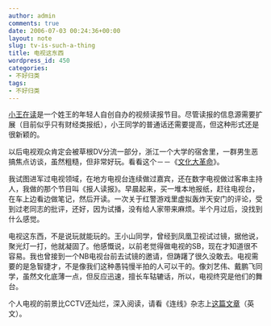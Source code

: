 ```yaml
---
author: admin
comments: true
date: 2006-07-03 00:24:36+00:00
layout: note
slug: tv-is-such-a-thing
title: 电视这东西
wordpress_id: 450
categories:
- 不好归类
tags:
- 不好归类
---
```


[小王在读](http://www.seehaha.com/play/12283)是一个姓王的年轻人自创自办的视频读报节目。尽管读报的信息源需要扩展（目前似乎只有财经类报纸），小王同学的普通话还需要提高，但这种形式还是很新颖的。

以后电视观众肯定会被草根DV分流一部分，浙江一个大学的宿舍里，一群男生恶搞焦点访谈，虽然粗糙，但非常好玩。看看这个－－《[文化大革命](http://www.toodou.com/programs/view.php?itemID=1012311)》。

我试图进军过电视领域，在地方电视台连续做过嘉宾，还在数字电视做过客串主持人，我做的那个节目叫《报人读报》。早晨起来，买一堆本地报纸，赶往电视台，在车上边看边做笔记，然后开读。一次关于红警游戏里虚拟轰炸天安门的评论，受到过老同志的批评，还好，因为试播，没有给人家带来麻烦。半个月过后，没找到什么感觉。

电视这东西，不是说玩就能玩的。王小山同学，曾经到凤凰卫视试过镜，据他说，聚光灯一打，他就凝固了。他感慨说，以前老觉得做电视的SB，现在才知道很不容易。我也曾接到一个NB电视台前去试镜的邀请，但踌躇了很久没敢去。电视需要的是急智捷才，不是像我们这种愚钝慢半拍的人可以干的。像刘艺伟、戴鹏飞同学，虽然文化底薄一点，但反应迅速，擅长车轱辘话，所以，电视终究是他们的舞台。

个人电视的前景比CCTV还灿烂，深入阅读，请看《连线》杂志上[这篇文章](http://wired.com/wired/archive/14.07/video.html)（英文）。
